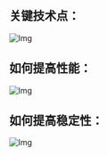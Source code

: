 ## 关键技术点：
![Img](https://raw.staticdn.net/Navyum/imgbed/pic/IMG/9c7f9a9c5fefa9e7b316d71adb535ae0.png)

## 如何提高性能：
![Img](https://raw.staticdn.net/Navyum/imgbed/pic/IMG/f48aad6a9dc4e2f59cb9dea2b634cfc9.png)


## 如何提高稳定性：
![Img](https://raw.staticdn.net/Navyum/imgbed/pic/IMG/319761a96352e2cb0951e920fddca475.png)
